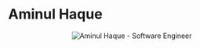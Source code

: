 #  Aminul Haque

<p align="center">
  <img src="https://readme-typing-svg.demolab.com/?lines=Hello+I'm+Aminul+Haque;Software+Engineer+at+Lanka+Bangla+Securities+PLC&font=Fira%20Code&center=true&width=380&height=50&duration=2000&pause=1000" alt="Aminul Haque - Software Engineer">
</p>
<!--
**haqueaminul10/haqueaminul10** is a ✨ _special_ ✨ repository because its `README.md` (this file) appears on your GitHub profile.

Here are some ideas to get you started:

- 🔭 I’m currently working on ...
- 🌱 I’m currently learning ...
- 👯 I’m looking to collaborate on ...
- 🤔 I’m looking for help with ...
- 💬 Ask me about ...
- 📫 How to reach me: ...
- 😄 Pronouns: ...
- ⚡ Fun fact: ...
-->
